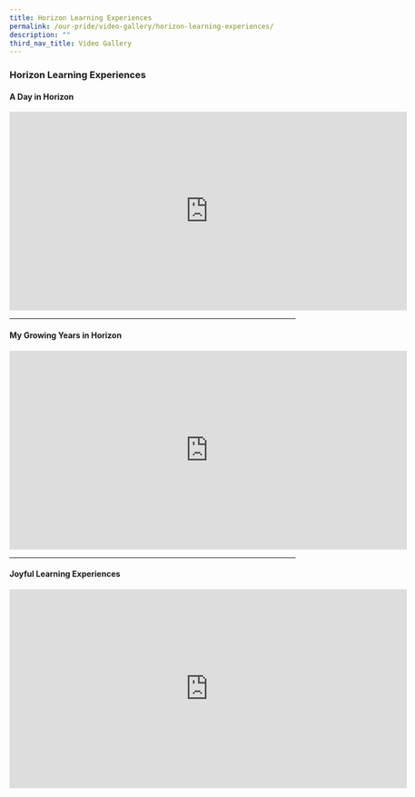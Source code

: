 ```yaml
---
title: Horizon Learning Experiences
permalink: /our-pride/video-gallery/horizon-learning-experiences/
description: ""
third_nav_title: Video Gallery
---
```

### **Horizon Learning Experiences**
#### **A Day in Horizon**
<iframe width="700" height="350" src="https://www.youtube.com/embed/KDFiSU6C-P4" title="YouTube video player" frameborder="0" allow="accelerometer; autoplay; clipboard-write; encrypted-media; gyroscope; picture-in-picture; web-share" allowfullscreen></iframe>
<br><hr>

#### **My Growing Years in Horizon**
<iframe width="700" height="350" src="https://www.youtube.com/embed/C3PS5q-CmFg" title="YouTube video player" frameborder="0" allow="accelerometer; autoplay; clipboard-write; encrypted-media; gyroscope; picture-in-picture; web-share" allowfullscreen></iframe>
<br><hr>

#### **Joyful Learning Experiences**
<iframe width="700" height="350" src="https://www.youtube.com/embed/I2TmWzWy6w4" title="Joyful Learning Beyond Classroom" frameborder="0" allow="accelerometer; autoplay; clipboard-write; encrypted-media; gyroscope; picture-in-picture; web-share" allowfullscreen></iframe>